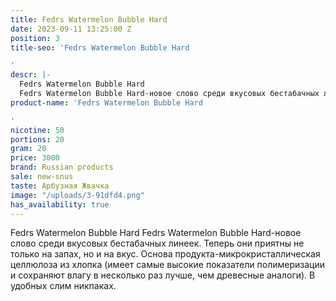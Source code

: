 ```yaml
---
title: Fedrs Watermelon Bubble Hard
date: 2023-09-11 13:25:00 Z
position: 3
title-seo: 'Fedrs Watermelon Bubble Hard

'
descr: |-
  Fedrs Watermelon Bubble Hard
  Fedrs Watermelon Bubble Hard-новое слово среди вкусовых бестабачных линеек. Теперь они приятны не только на запах, но и на вкус. Основа продукта-микрокристаллическая целлюлоза из хлопка (имеет самые высокие показатели полимеризации и сохраняют влагу в несколько раз лучше, чем древесные аналоги). В удобных слим никпаках.
product-name: 'Fedrs Watermelon Bubble Hard

'
nicotine: 50
portions: 20
gram: 20
price: 3000
brand: Russian products
sale: new-snus
taste: Арбузная Жвачка
image: "/uploads/3-91dfd4.png"
has_availability: true
---
```


Fedrs Watermelon Bubble Hard
Fedrs Watermelon Bubble Hard-новое слово среди вкусовых бестабачных линеек. Теперь они приятны не только на запах, но и на вкус. Основа продукта-микрокристаллическая целлюлоза из хлопка (имеет самые высокие показатели полимеризации и сохраняют влагу в несколько раз лучше, чем древесные аналоги). В удобных слим никпаках.